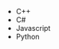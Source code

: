 - C++
- C#
- Javascript
- Python

<!---
TheDev29/TheDev29 is a ✨ special ✨ repository because its `README.md` (this file) appears on your GitHub profile.
You can click the Preview link to take a look at your changes.
--->
